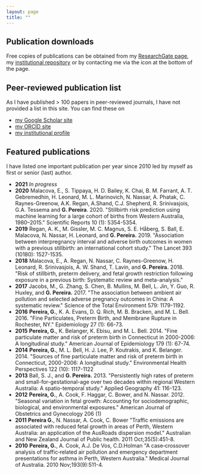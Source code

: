 ```yaml
---
layout: page
title: ""
---
```


## Publication downloads

Free copies of publications can be obtained from my [ResearchGate page](https://www.researchgate.net/lab/G-Pereira-Lab-Gavin-Pereira), my [institutional repository](https://espace.curtin.edu.au/browse?type=author&value=Pereira%2C+Gavin) or by contacting me via the icon at the bottom of the page.

## Peer-reviewed publication list

As I have published > 100 papers in peer-reviewed journals, I have not provided a list in this site. You can find these on 
* [my Google Scholar site](https://scholar.google.com/citations?user=m27YBy8AAAAJ&hl=en)
* [my ORCID site](https://orcid.org/0000-0003-3740-8117)
* [my institutional profile](https://staffportal.curtin.edu.au/staff/profile/view/gavin-pereira-0374b4b1/) 

## Featured publications
I have listed one important publication per year since 2010 led by myself as first or senior (last) author.
* **2021** *In progress*
* **2020** Malacova, E., S. Tippaya, H. D. Bailey, K. Chai, B. M. Farrant, A. T. Gebremedhin, H. Leonard, M. L. Marinovich, N. Nassar, A. Phatak,  C. Raynes-Greenow, A.K. Regan, A.Shand, C.J. Shepherd, R. Srinivasjois, G.A. Tessema and **G. Pereira**. 2020. "Stillbirth risk prediction using machine learning for a large cohort of births from Western Australia, 1980–2015." Scientific Reports 10 (1): 5354-5354.
* **2019** Regan, A. K., M. Gissler, M. C. Magnus, S. E. Håberg, S. Ball, E. Malacova, N. Nassar, H. Leonard, and **G. Pereira.** 2019. "Association between interpregnancy interval and adverse birth outcomes in women with a previous stillbirth: an international cohort study." The Lancet 393 (10180): 1527-1535.
* **2018** Malacova, E., A. Regan, N. Nassar, C. Raynes-Greenow, H. Leonard, R. Srinivasjois, A. W. Shand, T. Lavin, and **G. Pereira.** 2018. "Risk of stillbirth, preterm delivery, and fetal growth restriction following exposure in a previous birth: Systematic review and meta-analysis."
* **2017** Jacobs, M., G. Zhang, S. Chen, B. Mullins, M. Bell, L. Jin, Y. Guo, R. Huxley, and **G. Pereira.** 2017. "The association between ambient air pollution and selected adverse pregnancy outcomes in China: A systematic review." Science of the Total Environment 579: 1179-1192.
* **2016** **Pereira, G.**, K. A. Evans, D. Q. Rich, M. B. Bracken, and M. L. Bell. 2016. "Fine Particulates, Preterm Birth, and Membrane Rupture in Rochester, NY." Epidemiology 27 (1): 66-73.
* **2015** **Pereira, G.**, K. Belanger, K. Ebisu, and M. L. Bell. 2014. "Fine particulate matter and risk of preterm birth in Connecticut in 2000-2006: A longitudinal study." American Journal of Epidemiology 179 (1): 67-74.
* **2014** **Pereira, G.**, M. L. Bell, H. J. Lee, P. Koutrakis, and K. Belanger. 2014. "Sources of fine particulate matter and risk of preterm birth in Connecticut, 2000-2006: A longitudinal study." Environmental Health Perspectives 122 (10): 1117-1122
* **2013** Ball, S. J., and **G. Pereira.** 2013. "Persistently high rates of preterm and small-for-gestational-age over two decades within regional Western Australia: A spatio-temporal study." Applied Geography 41: 116-123.
* **2012** **Pereira, G.**, A. Cook, F. Haggar, C. Bower, and N. Nassar. 2012. "Seasonal variation in fetal growth: Accounting for sociodemographic, biological, and environmental exposures." American Journal of Obstetrics and Gynecology 206 (1)
* **2011** **Pereira G.**, N. Nassar, A. Cook,  C. Bower "Traffic emissions are associated with reduced fetal growth in areas of Perth, Western Australia: an application of the AusRoads dispersion model." Australian and New Zealand Journal of Public health. 2011 Oct;35(5):451-8.
* **2010** **Pereira, G.**, A. Cook, A.J. De Vos, C.D.Holman "A case‐crossover analysis of traffic‐related air pollution and emergency department presentations for asthma in Perth, Western Australia." Medical Journal of Australia. 2010 Nov;193(9):511-4.

